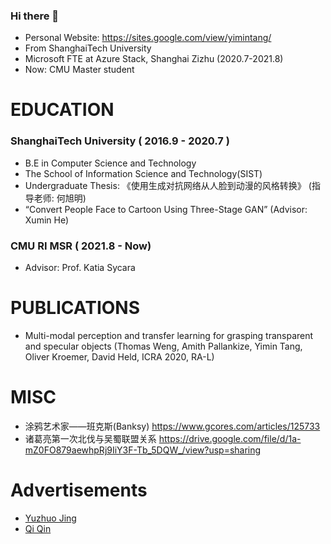 ### Hi there 👋  
- Personal Website: https://sites.google.com/view/yimintang/
- From ShanghaiTech University
- Microsoft FTE at Azure Stack, Shanghai Zizhu (2020.7-2021.8)
- Now: CMU Master student


# EDUCATION
### ShanghaiTech University  ( 2016.9 - 2020.7 )

- B.E in Computer Science and Technology
- The School of Information Science and Technology(SIST)
- Undergraduate Thesis: 《使用生成对抗网络从人脸到动漫的风格转换》 (指导老师: 何旭明) 
- “Convert People Face to Cartoon Using Three-Stage GAN” (Advisor: Xumin He)


### CMU RI MSR ( 2021.8 - Now)

- Advisor: Prof. Katia Sycara

# PUBLICATIONS

- Multi-modal perception and transfer learning for grasping transparent and specular objects (Thomas Weng, Amith Pallankize, Yimin Tang, Oliver Kroemer, David Held, ICRA 2020, RA-L)


# MISC

- 涂鸦艺术家——班克斯(Banksy)   https://www.gcores.com/articles/125733
- 诸葛亮第一次北伐与吴蜀联盟关系  https://drive.google.com/file/d/1a-mZ0FO879aewhpRj9IiY3F-Tb_5DQW_/view?usp=sharing

# Advertisements

- [Yuzhuo Jing](https://osdi.dev)
- [Qi Qin](https://leoq7.com/)



<!--
**TachikakaMin/TachikakaMin** is a ✨ _special_ ✨ repository because its `README.md` (this file) appears on your GitHub profile.

Here are some ideas to get you started:

- 🔭 I’m currently working on ...
- 🌱 I’m currently learning ...
- 👯 I’m looking to collaborate on ...
- 🤔 I’m looking for help with ...
- 💬 Ask me about ...
- 📫 How to reach me: ...
- 😄 Pronouns: ...
- ⚡ Fun fact: ...
-->
